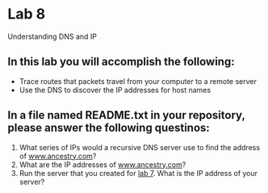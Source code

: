 # Lab 8
Understanding DNS and IP

## In this lab you will accomplish the following:
 - Trace routes that packets travel from your computer to a remote server
 - Use the DNS to discover the IP addresses for host names

## In a file named README.txt in your repository, please answer the following questinos:
 1. What series of IPs would a recursive DNS server use to find the address of www.ancestry.com?
 2. What are the IP addresses of www.ancestry.com?
 3. Run the server that you created for [lab 7](https://github.com/kayashaolu/webarch-lab-7). What is the IP address of your server?
